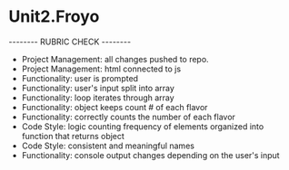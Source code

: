 # Unit2.Froyo

-------- RUBRIC CHECK --------

- Project Management: all changes pushed to repo.
- Project Management: html connected to js
- Functionality: user is prompted
- Functionality: user's input split into array
- Functionality: loop iterates through array
- Functionality: object keeps count # of each flavor
- Functionality: correctly counts the number of each flavor
- Code Style: logic counting frequency of elements organized into function that returns object
- Code Style: consistent and meaningful names
- Functionality: console output changes depending on the user's input
